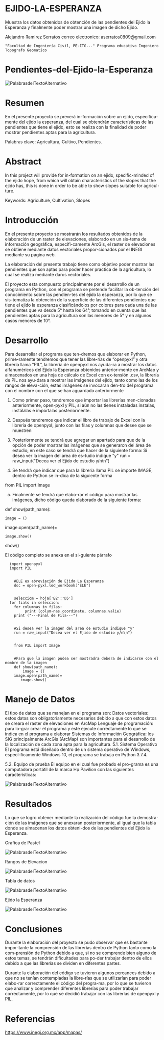 # EJIDO-LA-ESPERANZA
Muestra los datos obtenidos de obtención de las pendientes del Ejido la Esperanza y finalmente poder mostrar una imagen de dicho Ejido.

Alejandro Ramirez Serratos
   	 correo electronico: aserratos0809@gmail.com 
    
    "Facultad de Ingeniería Civil, PE-ITG..." Programa educativo Ingeniero Topografo Geomatico
    
# Pendientes-del-Ejido-la-Esperanza

![PalabrasdelTextoAlternativo](https://github.com/Alejandro480/EJIDO-LA-ESPERANZA/blob/master/IMAGENES/EJIDO.png)

# Resumen

En el presente proyecto se preverá in-formación sobre un ejido, específica-mente del ejido la esperanza, del cual se obtendrán características de las pendientes que tiene el ejido, esto se realiza con la finalidad de poder mostrar pendientes aptas para la agricultura.

Palabras clave: Agricultura, Cultivo, Pendientes.

# Abstract

In this project will provide for in-formation on an ejido, specific-minded of the ejido hope, from which will obtain characteristics of the slopes that the ejido has, this is done in order to be able to show slopes suitable for agricul-ture.

Keywords: Agriculture, Cultivation, Slopes

# Introducción

En el presente proyecto se mostrarán los resultados obtenidos de la elaboración de un raster de elevaciones, elaborado en un sis-tema de información geográfica, específi-camente ArcGis, el raster de elevaciones se obtiene mediante datos vectoriales propor-cionados por el INEGI mediante su página web.

La elaboración del presente trabajo tiene como objetivo poder mostrar las pendientes que son aptas para poder hacer practica de la agricultura, lo cual se realiza mediante daros vectoriales.

El proyecto esta compuesto principalmente por el desarrollo de un programa en Python, con el programa se pretende facilitar la ob-tención del conocimiento sobre las pendien-tes del ejido la esperanza, por lo que se sis-tematiza la obtención de la superficie de las diferentes pendientes que tiene el ejido la esperanza clasificándolos por colores para cada una de las pendientes que va desde 5° hasta los 64°, tomando en cuenta que las pendientes aptas para la agricultura son las menores de 5° y en algunos casos menores de 10°.

# Desarrollo 

Para desarrollar el programa que ten-dremos que elaborar en Python, prime-ramente tendremos que tener las libre-rías de “openpyxl” y otra librería llama “PIL”, la librería de openpyxl nos ayuda-ra a mostrar los datos alfanuméricos del Ejido la Esperanza obtenidos anterior-mente en ArcMap y almacenados en una hoja de cálculo de Excel con ex-tensión .csv, la librería de PIL nos ayu-dara a mostrar las imágenes del ejido, tanto como las de los rangos de eleva-ción, estas imágenes se invocaran den-tro del programa con el nombre con el que se han aguardado anteriormente 

1.	Como primer paso, tendremos que importar las librerías men-cionadas anteriormente, open-pyxl y PIL, si aún no las tienes instaladas instalas, instálalas e impórtalas posteriormente.

2.	Después tendremos que indicar el libro de trabajo de Excel con la librería de openpyxl, junto con las filas y columnas que desee que se muestren 

3.	Posteriormente se tendrá que agregar un apartado para que de la opción de poder mostrar las imágenes que se generaron del área de estudio, en este caso se tendrá que hacer de la siguiente forma: 
Si desea ver la imagen del area de es-tudio indique "y"
run = raw_input("Decea ver el Ejido de estudio y/n\n")

4.	Se tendrá que indicar que para la librería llama PIL se importe IMAGE, dentro de Python se in-dica de la siguiente forma

from PIL import Image

5.	Finalmente se tendrá que elabo-rar el código para mostrar las imágenes, dicho código queda elaborado de la siguiente forma:

def show(path_name):

    image = ()

image.open(path_name)=

    image.show()

show()

El código completo se anexa en el si-guiente párrafo


  	  import openpyxl
      import PIL
	  

	    #ELE es abreviación de Ejido La Esperanza
	    doc = open-pyxl.lod_workbook("ELE")
	

	    selecciom = hoja['B2':'D5']
  	  for fials in seleccion:
	    for columnas in filas:
	         print (colum-nas.coordinate, columnas.valie)
	    print ("---Final de Fila---")
	

	    #Si desea ver la imagen del area de estudio indique "y"
	    run = raw_input("Decea ver el Ejido de estudio y/n\n")
	

    	from PIL import Image
	

	    #Para que la imagen pudea ser mostradra debera de indicarse con el nombre de la imagen
	    def show(path_name):
	        image = ()
	    image.open(path_name)=
	       image.show()

# Manejo de Datos

El tipo de datos que se manejan en el programa son:
Datos vectoriales: estos datos son obligatoriamente necesarios debido a que con estos datos se creara el raster de elevaciones en ArcMap
Lenguaje de programación: para lo-grar crear el programa y este ejecute correctamente lo que se indica en el programa a elaborar
Sistemas de Información Geográfica: los SIG principalmente ArcGis (ArcMap) son importantes para el desarrollo de la localización de cada zona apta para la agricultura.
5.1. 	Sistema Operativo
El programa está diseñado dentro de un sistema operativo de Windows, especí-ficamente Windows 10, el programa se trabaja en Python 3.7.4.

5.2. 	Equipo de prueba
El equipo en el cual fue probado el pro-grama es una computadora portátil de la marca Hp Pavilion con las siguientes características:

![PalabrasdelTextoAlternativo](https://github.com/Alejandro480/EJIDO-LA-ESPERANZA/blob/master/IMAGENES/Especificaciones.png)

# Resultados

Lo que se logro obtener mediante la realización del código fue la demostra-ción de las imágenes que se anexaran posteriormente, al igual que la tabla donde se almacenan los datos obteni-dos de las pendientes del Ejido la Esperanza. 

Grafica de Pastel 

![PalabrasdelTextoAlternativo](https://github.com/Alejandro480/EJIDO-LA-ESPERANZA/blob/master/IMAGENES/Grafica.png)

Rangos de Elevacion 

![PalabrasdelTextoAlternativo](https://github.com/Alejandro480/EJIDO-LA-ESPERANZA/blob/master/IMAGENES/RANGOS.png)

Tabla de datos

![PalabrasdelTextoAlternativo](https://github.com/Alejandro480/EJIDO-LA-ESPERANZA/blob/master/IMAGENES/TABLA.png)

Ejido la Esperanza

![PalabrasdelTextoAlternativo](https://github.com/Alejandro480/EJIDO-LA-ESPERANZA/blob/master/IMAGENES/EJIDO.png)

# Conclusiones 

Durante la elaboración del proyecto se pudo observar que es bastante impor-tante la comprensión de las librerías dentro de Python tanto como la com-prensión de Python debido a que, si no se comprende bien alguno de estos temas, se tendrán dificultades para po-der trabajar dentro de ellos debido a que las librerías se dividen en diferentes partes.

Durante la elaboración del código se tuvieron algunos percances debido a que no se tenían contempladas la libre-rías que se utilizarían para poder elabo-rar correctamente el código del progra-ma, por lo que se tuvieron que analizar y comprender diferentes librerías para poder trabajar correctamente, por lo que se decidió trabajar con las librerías de openpyxl  y PIL.

# Referencias 

https://www.inegi.org.mx/app/mapas/
